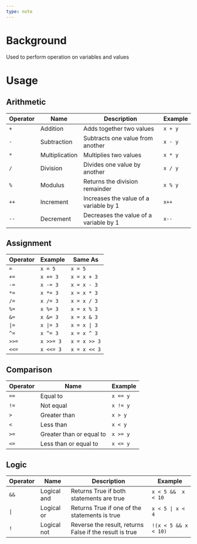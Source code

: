 ```yaml
---
type: note
---
```

# Background
Used to perform operation on variables and values

# Usage
## Arithmetic

| Operator | Name           | Description                            | Example     |
| -------- | -------------- | -------------------------------------- | ----------- |
| `+`        | Addition       | Adds together two values               |  `x + y`    |
| `-`        | Subtraction    | Subtracts one value from another       |  `x - y`    |
| `*`        | Multiplication | Multiplies two values                  |  `x * y`    |
| `/`        | Division       | Divides one value by another           |  `x / y`    |
| `%`        | Modulus        | Returns the division remainder         |  `x % y`    |
| `++`       | Increment      | Increases the value of a variable by 1 |  `x++`      |
| `--`       | Decrement      | Decreases the value of a variable by 1 | `x--`       |

## Assignment
| Operator     | Example | Same As      |
| ------------ | ------- | ------------ |
|  `=`         | `x = 5`   | `x = 5`      |
|  `+=`        | `x += 3`  | `x = x + 3`  |
|  `-=`        | `x -= 3`  | `x = x - 3`  |
|  `*=`        | `x *= 3`  | `x = x * 3`  |
|  `/=`        | `x /= 3`  | `x = x / 3`  |
|  `%=`        | `x %= 3`  | `x = x % 3`  |
|  `&=`        | `x &= 3`  | `x = x & 3`  |
|  `\|=`       | `x \|= 3` | `x = x \| 3` |
|  `^=`        | `x ^= 3`  | `x = x ^ 3`  |
|  `>>=`       | `x >>= 3` | `x = x >> 3` |
| `<<=`        | `x <<= 3` | `x = x << 3` |

## Comparison
| Operator | Name                     | Example     |
| -------- | ------------------------ | ----------- |
| `==`       | Equal to                 |  `x == y`   |
| `!=`       | Not equal                |  `x != y`   |
| `>`        | Greater than             |  `x > y`    |
| `<`        | Less than                |  `x < y`    |
| `>=`       | Greater than or equal to |  `x >= y`   |
| `<=`       | Less than or equal to    | `x <= y`    |
## Logic
| Operator | Name        | Description                                             | Example                |
| -------- | ----------- | ------------------------------------------------------- | ---------------------- |
| `&&`       | Logical and | Returns True if both statements are true                |  `x < 5 &&  x < 10`    |
| `\|`       | Logical or  | Returns True if one of the statements is true           |  `x < 5 \| x < 4`      |
| `!`        | Logical not | Reverse the result, returns False if the result is true | `!(x < 5 && x < 10)`   |
